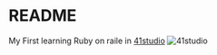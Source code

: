 # README

My First learning Ruby on raile in <a href="https://41studio.com" target="_blank">41studio</a>
<img src="http://35.185.154.226/41.png" alt="41studio">